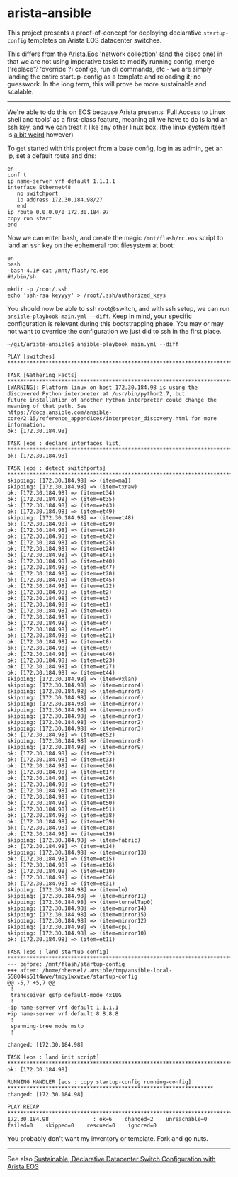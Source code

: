 # arista-ansible

This project presents a proof-of-concept for deploying declarative `startup-config` templates on Arista EOS datacenter switches.

This differs from the [Arista.Eos](https://docs.ansible.com/ansible/latest/collections/arista/eos/index.html) 'network collection' (and the cisco one) in that we are not using imperative tasks to modify running config, merge ('replace'? 'override'?) configs, run cli commands, etc - we are simply landing the entire startup-config as a template and reloading it; no guesswork.  In the long term, this will prove be more sustainable and scalable.

---

We're able to do this on EOS because Arista presents ‘Full Access to Linux shell and tools’ as a first-class feature, meaning all we have to do is land an ssh key, and we can treat it like any other linux box.  (the linux system itself is [a bit weird](https://signal.nih.earth/posts/arista_linux/) however)

To get started with this project from a base config, log in as admin, get an ip, set a default route and dns:

```
en
conf t
ip name-server vrf default 1.1.1.1
interface Ethernet48
   no switchport
   ip address 172.30.184.98/27
   end
ip route 0.0.0.0/0 172.30.184.97
copy run start
end
```

Now we can enter bash, and create the magic `/mnt/flash/rc.eos` script to land an ssh key on the ephemeral root filesystem at boot:

```
en
bash
-bash-4.1# cat /mnt/flash/rc.eos 
#!/bin/sh

mkdir -p /root/.ssh
echo 'ssh-rsa keyyyy' > /root/.ssh/authorized_keys
```

You should now be able to ssh root@switch, and with ssh setup, we can run `ansible-playbook main.yml --diff`.  Keep in mind, your specific configuration is relevant during this bootstrapping phase.  You may or may not want to override the configuration we just did to ssh in the first place.

```
~/git/arista-ansible$ ansible-playbook main.yml --diff

PLAY [switches] ************************************************************************************************************

TASK [Gathering Facts] *****************************************************************************************************
[WARNING]: Platform linux on host 172.30.184.98 is using the discovered Python interpreter at /usr/bin/python2.7, but
future installation of another Python interpreter could change the meaning of that path. See
https://docs.ansible.com/ansible-core/2.15/reference_appendices/interpreter_discovery.html for more information.
ok: [172.30.184.98]

TASK [eos : declare interfaces list] ***************************************************************************************
ok: [172.30.184.98]

TASK [eos : detect switchports] ********************************************************************************************
skipping: [172.30.184.98] => (item=ma1) 
skipping: [172.30.184.98] => (item=txraw) 
ok: [172.30.184.98] => (item=et34)
ok: [172.30.184.98] => (item=et35)
ok: [172.30.184.98] => (item=et43)
ok: [172.30.184.98] => (item=et49)
skipping: [172.30.184.98] => (item=et48) 
ok: [172.30.184.98] => (item=et29)
ok: [172.30.184.98] => (item=et28)
ok: [172.30.184.98] => (item=et42)
ok: [172.30.184.98] => (item=et25)
ok: [172.30.184.98] => (item=et24)
ok: [172.30.184.98] => (item=et41)
ok: [172.30.184.98] => (item=et40)
ok: [172.30.184.98] => (item=et47)
ok: [172.30.184.98] => (item=et20)
ok: [172.30.184.98] => (item=et45)
ok: [172.30.184.98] => (item=et22)
ok: [172.30.184.98] => (item=et2)
ok: [172.30.184.98] => (item=et3)
ok: [172.30.184.98] => (item=et1)
ok: [172.30.184.98] => (item=et6)
ok: [172.30.184.98] => (item=et7)
ok: [172.30.184.98] => (item=et4)
ok: [172.30.184.98] => (item=et5)
ok: [172.30.184.98] => (item=et21)
ok: [172.30.184.98] => (item=et8)
ok: [172.30.184.98] => (item=et9)
ok: [172.30.184.98] => (item=et46)
ok: [172.30.184.98] => (item=et23)
ok: [172.30.184.98] => (item=et27)
ok: [172.30.184.98] => (item=et44)
skipping: [172.30.184.98] => (item=vxlan) 
skipping: [172.30.184.98] => (item=mirror4) 
skipping: [172.30.184.98] => (item=mirror5) 
skipping: [172.30.184.98] => (item=mirror6) 
skipping: [172.30.184.98] => (item=mirror7) 
skipping: [172.30.184.98] => (item=mirror0) 
skipping: [172.30.184.98] => (item=mirror1) 
skipping: [172.30.184.98] => (item=mirror2) 
skipping: [172.30.184.98] => (item=mirror3) 
ok: [172.30.184.98] => (item=et52)
skipping: [172.30.184.98] => (item=mirror8) 
skipping: [172.30.184.98] => (item=mirror9) 
ok: [172.30.184.98] => (item=et32)
ok: [172.30.184.98] => (item=et33)
ok: [172.30.184.98] => (item=et30)
ok: [172.30.184.98] => (item=et17)
ok: [172.30.184.98] => (item=et26)
ok: [172.30.184.98] => (item=et37)
ok: [172.30.184.98] => (item=et12)
ok: [172.30.184.98] => (item=et13)
ok: [172.30.184.98] => (item=et50)
ok: [172.30.184.98] => (item=et51)
ok: [172.30.184.98] => (item=et38)
ok: [172.30.184.98] => (item=et39)
ok: [172.30.184.98] => (item=et18)
ok: [172.30.184.98] => (item=et19)
skipping: [172.30.184.98] => (item=fabric) 
ok: [172.30.184.98] => (item=et14)
skipping: [172.30.184.98] => (item=mirror13) 
ok: [172.30.184.98] => (item=et15)
ok: [172.30.184.98] => (item=et16)
ok: [172.30.184.98] => (item=et10)
ok: [172.30.184.98] => (item=et36)
ok: [172.30.184.98] => (item=et31)
skipping: [172.30.184.98] => (item=lo) 
skipping: [172.30.184.98] => (item=mirror11) 
skipping: [172.30.184.98] => (item=tunnelTap0) 
skipping: [172.30.184.98] => (item=mirror14) 
skipping: [172.30.184.98] => (item=mirror15) 
skipping: [172.30.184.98] => (item=mirror12) 
skipping: [172.30.184.98] => (item=cpu) 
skipping: [172.30.184.98] => (item=mirror10) 
ok: [172.30.184.98] => (item=et11)

TASK [eos : land startup-config] *******************************************************************************************
--- before: /mnt/flash/startup-config
+++ after: /home/nhensel/.ansible/tmp/ansible-local-558044s51t4wwe/tmpy1wxwzve/startup-config
@@ -5,7 +5,7 @@
 !
 transceiver qsfp default-mode 4x10G
 !
-ip name-server vrf default 1.1.1.1
+ip name-server vrf default 8.8.8.8
 !
 spanning-tree mode mstp
 !

changed: [172.30.184.98]

TASK [eos : land init script] **********************************************************************************************
ok: [172.30.184.98]

RUNNING HANDLER [eos : copy startup-config running-config] *****************************************************************
changed: [172.30.184.98]

PLAY RECAP *****************************************************************************************************************
172.30.184.98              : ok=6    changed=2    unreachable=0    failed=0    skipped=0    rescued=0    ignored=0
```

You probably don't want my inventory or template.  Fork and go nuts.

---

See also [Sustainable, Declarative Datacenter Switch Configuration with Arista EOS](https://signal.nih.earth/posts/arista_config/)
